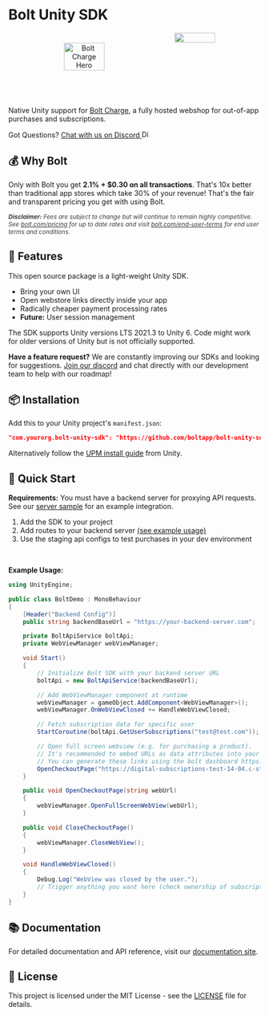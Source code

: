 # Bolt Unity SDK

<div align="center" style="display:flex;justify-content:center;margin-bottom:20px">
  <img src="https://res.cloudinary.com/dugcmkito/image/upload/v1744983998/bolt_accounts_2x_6c96bccd82.png" alt="Bolt Charge Hero" width="40%" style="padding:20px">

  <img src="https://cdn.sanity.io/images/fuvbjjlp/production/bd6440647fa19b1863cd025fa45f8dad98d33181-2000x2000.png" width="40%" />
</div>

<br>

Native Unity support for [Bolt Charge](https://www.bolt.com/charge), a fully hosted webshop for out-of-app purchases and subscriptions.

<div class="discord-link">
    Got Questions?
    <a href="https://discord.gg/BSUp9qjtnc" target="_blank" class="discord-link-anchor">
      <span class="discord-text mr-2">Chat with us on Discord</span>
      <span class="discord-icon-wrapper">
        <img src="https://help.bolt.com/images/brand/Discord-Symbol-White.svg" alt="Discord" class="discord-icon" width="15px">
      </span>
    </a>
  </div>


## 💰 Why Bolt

Only with Bolt you get **2.1% + $0.30 on all transactions**. That's 10x better than traditional app stores which take 30% of your revenue! That's the fair and transparent pricing you get with using Bolt.

<p style="font-size:12px;font-style:italic;opacity:85%">
<strong>Disclaimer:</strong> Fees are subject to change but will continue to remain highly competitive. See <a href="https://www.bolt.com/pricing">bolt.com/pricing</a> for up to date rates and visit  <a href="https://www.bolt.com/end-user-terms">bolt.com/end-user-terms</a> for end user terms and conditions.
</p>

## 🚀 Features

This open source package is a light-weight Unity SDK.
- Bring your own UI
- Open webstore links directly inside your app
- Radically cheaper payment processing rates
- **Future:** User session management

The SDK supports Unity versions LTS 2021.3 to Unity 6. Code might work for older versions of Unity but is not officially supported.

**Have a feature request?** We are constantly improving our SDKs and looking for suggestions. [Join our discord](https://discord.gg/BSUp9qjtnc) and chat directly with our development team to help with our roadmap!

## 📦 Installation

Add this to your Unity project's `manifest.json`:

```json
"com.yourorg.bolt-unity-sdk": "https://github.com/boltapp/bolt-unity-sdk.git"

```

Alternatively follow the [UPM install guide](https://docs.unity3d.com/6000.0/Documentation/Manual/upm-ui-giturl.html) from Unity.

## 🔧 Quick Start

**Requirements:** You must have a backend server for proxying API requests. See our [server sample](https://github.com/davidminin/bolt-gameserver-sample) for an example integration.

1. Add the SDK to your project
2. Add routes to your backend server [(see example usage)](https://github.com/davidminin/bolt-gameserver-sample/blob/main/example-usage.ts)
3. Use the staging api configs to test purchases in your dev environment

<br>

**Example Usage:**
```c#
using UnityEngine;

public class BoltDemo : MonoBehaviour
{
    [Header("Backend Config")]
    public string backendBaseUrl = "https://your-backend-server.com";

    private BoltApiService boltApi;
    private WebViewManager webViewManager;

    void Start()
    {
        // Initialize Bolt SDK with your backend server URL
        boltApi = new BoltApiService(backendBaseUrl);

        // Add WebViewManager component at runtime
        webViewManager = gameObject.AddComponent<WebViewManager>();
        webViewManager.OnWebViewClosed += HandleWebViewClosed;

        // Fetch subscription data for specific user
        StartCoroutine(boltApi.GetUserSubscriptions("test@test.com"));

        // Open full screen webview (e.g. for purchasing a product). 
        // It's recommended to embed URLs as data attributes into your in-game objects or to maintain a list using a helper class.
        // You can generate these links using the bolt dashboard https://help.bolt.com/products/bolt-charge/charge-setup/#set-up-your-products
        OpenCheckoutPage("https://digital-subscriptions-test-14-04.c-staging.bolt.com/c?u=SRZKjocdzkUmJfS2J7JNCQ&publishable_key=BQ9PKQksUGtj.Q9LwVLfV3WF4.32122926f7b9651a416a5099dc92dc2b4c87c8b922c114229f83b345d65f4695");
    }

    public void OpenCheckoutPage(string webUrl)
    {
        webViewManager.OpenFullScreenWebView(webUrl);
    }

    public void CloseCheckoutPage()
    {
        webViewManager.CloseWebView();
    }

    void HandleWebViewClosed()
    {
        Debug.Log("WebView was closed by the user.");
        // Trigger anything you want here (check ownership of subscription, refresh UI, resume game, etc.)
    }
}

```

## 📚 Documentation

For detailed documentation and API reference, visit our [documentation site](https://docs.bolt.com).


## 📄 License

This project is licensed under the MIT License - see the [LICENSE](LICENSE) file for details.
